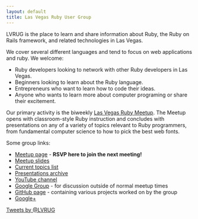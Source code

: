 ```yaml
---
layout: default
title: Las Vegas Ruby User Group
---
```


LVRUG is the place to learn and share information about Ruby, the
Ruby on Rails framework, and related technologies in Las Vegas.

We cover several different languages and tend to focus on web
applications and ruby.  We welcome:

* Ruby developers looking to network with other Ruby
  developers in Las Vegas.
* Beginners looking to learn about the Ruby language.
* Entrepreneurs who want to learn how to code their ideas.
* Anyone who wants to learn more about computer programing or share
  their excitement.

Our primary activity is the biweekly [Las Vegas Ruby
Meetup](http://www.meetup.com/las-vegas-ruby-on-rails/).  The Meetup
opens with classroom-style Ruby instruction and concludes with
presentations on any of a variety of topics relevant to Ruby
programmers, from fundamental computer science to how to pick the best
web fonts.

Some group links:

* [Meetup page](http://www.meetup.com/las-vegas-ruby-on-rails/) - **RSVP here to join the next meeting!**
* [Meetup slides](https://docs.google.com/presentation/d/1hmHaztz-qs0GrsGp_JQb-SuNTlBcDUtMD4ZM0sJcKHA/edit#slide=id.p)
* [Current topics list](https://docs.google.com/document/d/1qJnzWZXBKuj9iX2X5FoTo-Er0XoyJnLkUZVcTMDPYm4/edit)
* [Presentations archive](https://speakerdeck.com/lvrug)
* [YouTube channel](http://www.youtube.com/channel/UCnH092jgp9eFRnfDsWNs6jw)
* [Google Group](https://groups.google.com/forum/#!forum/lvrug) - for discussion outside of normal meetup times
* [GitHub page](https://github.com/LasVegasRubyGroup) - containing various projects worked on by the group
* <a href="https://plus.google.com/102928983510120287644" rel="publisher">Google+</a>

<a class="twitter-timeline" href="https://twitter.com/LVRUG" data-widget-id="638420432102686720">Tweets by @LVRUG</a>
<script>!function(d,s,id){var js,fjs=d.getElementsByTagName(s)[0],p=/^http:/.test(d.location)?'http':'https';if(!d.getElementById(id)){js=d.createElement(s);js.id=id;js.src=p+"://platform.twitter.com/widgets.js";fjs.parentNode.insertBefore(js,fjs);}}(document,"script","twitter-wjs");</script>
